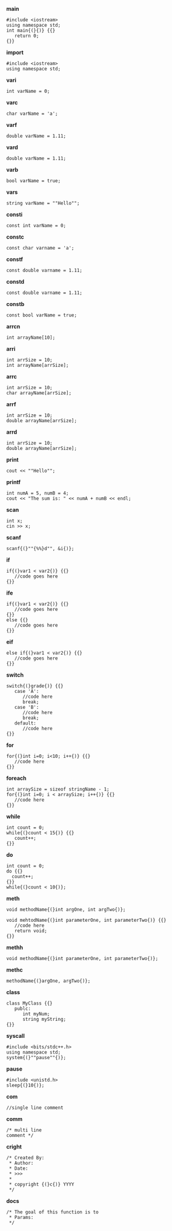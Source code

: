 **main**

```
#include <iostream>
using namespace std;
int main{(}{)} {{}
   return 0;
{}}
```

**import**

```
#include <iostream>
using namespace std;
```

**vari**

```
int varName = 0;
```

**varc**

```
char varName = 'a';
```

**varf**

```
double varName = 1.11;
```

**vard**

```
double varName = 1.11;
```

**varb**

```
bool varName = true;
```

**vars**

```
string varName = ""Hello"";
```

**consti**

```
const int varName = 0;
```

**constc**

```
const char varname = 'a';
```

**constf**

```
const double varname = 1.11;
```

**constd**

```
const double varname = 1.11;
```

**constb**

```
const bool varName = true;
```

**arrcn**

```
int arrayName[10];
```

**arri**

```
int arrSize = 10;
int arrayName[arrSize];
```

**arrc**

```
int arrSize = 10;
char arrayName[arrSize];
```

**arrf**

```
int arrSize = 10;
double arrayName[arrSize];
```

**arrd**

```
int arrSize = 10;
double arrayName[arrSize];
```

**print**

```
cout << ""Hello"";
```

**printf**

```
int numA = 5, numB = 4;
cout << "The sum is: " << numA + numB << endl;
```

**scan**

```
int x;
cin >> x;
```

**scanf**

```
scanf{(}""{%%}d"", &i{)};
```

**if**

```
if{(}var1 < var2{)} {{}
   //code goes here
{}}
```

**ife**

```
if{(}var1 < var2{)} {{}
   //code goes here
{}}
else {{}
   //code goes here
{}}
```

**eif**

```
else if{(}var1 < var2{)} {{}
   //code goes here
{}}
```

**switch**

```
switch{(}grade{)} {{}
   case 'A':
      //code here
      break;
   case 'B':
      //code here
      break;
   default:
      //code here
{}}
```

**for**

```
for{(}int i=0; i<10; i++{)} {{}
   //code here
{}}
```

**foreach**

```
int arraySize = sizeof stringName - 1;
for{(}int i=0; i < arraySize; i++{)} {{}
   //code here
{}}
```

**while**

```
int count = 0;
while{(}count < 15{)} {{}
   count++;
{}}
```

**do**

```
int count = 0;
do {{}
  count++;
{}}
while{(}count < 10{)};
```

**meth**

```
void methodName{(}int argOne, int argTwo{)};

void mehtodName{(}int parameterOne, int parameterTwo{)} {{}
   //code here
   return void;
{}}
```

**methh**

```
void methodName{(}int parameterOne, int parameterTwo{)};
```

**methc**

```
methodName{(}argOne, argTwo{)};
```

**class**

```
class MyClass {{}
   publc:
      int myNum;
      string myString;
{}}
```

**syscall**

```
#include <bits/stdc++.h>
using namespace std;
system{(}""pause""{)};
```

**pause**

```
#include <unistd.h>
sleep{(}10{)};
```

**com**

```
//single line comment
```

**comm**

```
/* multi line
comment */
```

**cright**

```
/* Created By:
 * Author: 
 * Date: 
 * >>>
 *
 * copyright {(}c{)} YYYY
 */
```

**docs**

```
/* The goal of this function is to 
 * Params: 
 */
```

